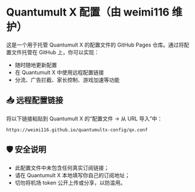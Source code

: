 # Quantumult X 配置（由 weimi116 维护）

这是一个用于托管 Quantumult X 的配置文件的 GitHub Pages 仓库。通过将配置文件托管在 GitHub 上，你可以实现：

- 随时随地更新配置
- 在 Quantumult X 中使用远程配置链接
- 分流、广告拦截、家长控制、游戏加速等功能

## 📥 远程配置链接

将以下链接粘贴到 Quantumult X 的“配置文件 → 从 URL 导入”中：

```
https://weimi116.github.io/quantumultx-config/qx.conf
```

## 🛡 安全说明

- 此配置文件中未包含任何真实订阅链接；
- 请在 Quantumult X 本地填写你自己的订阅地址；
- 切勿将机场 token 公开上传或分享，以防滥用。